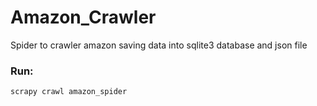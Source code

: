 # Amazon_Crawler
Spider to crawler amazon saving data into sqlite3 database and json file


### Run:

    scrapy crawl amazon_spider
  
 
